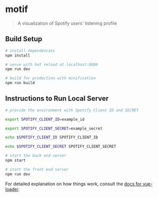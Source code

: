 # motif

> A visualization of Spotify users' listening profile

## Build Setup

``` bash
# install dependencies
npm install

# serve with hot reload at localhost:8080
npm run dev

# build for production with minification
npm run build
```

## Instructions to Run Local Server

``` bash
# provide the environment with Spotify Client ID and SECRET

export SPOTIFY_CLIENT_ID=example_id

export SPOTIFY_CLIENT_SECRET=example_secret

echo $SPOTIFY_CLIENT_ID SPOTIFY_CLIENT_ID

echo $SPOTIFY_CLIENT_SECRET SPOTIFY_CLIENT_SECRET

# start the back end server
npm start

# start the front end server
npm run dev
```

For detailed explanation on how things work, consult the [docs for vue-loader](http://vuejs.github.io/vue-loader).
